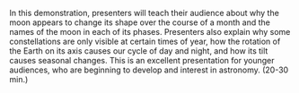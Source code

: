 In this demonstration, presenters will teach their audience about why the moon appears to change its shape over the course of a month and the names of the moon in each of its phases. Presenters also explain why some constellations are only visible at certain times of year, how the rotation of the Earth on its axis causes our cycle of day and night, and how its tilt causes seasonal changes. This is an excellent presentation for younger audiences, who are beginning to develop and interest in astronomy. (20-30 min.)
